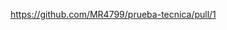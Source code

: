 <!-- Merge de la rama de usuarios hacia la rama dev -->
https://github.com/MR4799/prueba-tecnica/pull/1